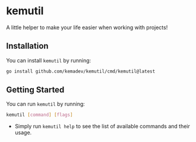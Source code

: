 # kemutil

A little helper to make your life easier when working with projects!

## Installation

You can install `kemutil` by running:

```bash
go install github.com/kemadev/kemutil/cmd/kemutil@latest
```

## Getting Started

You can run `kemutil` by running:

```bash
kemutil [command] [flags]
```

- Simply run `kemutil help` to see the list of available commands and their usage.
